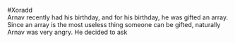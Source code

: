 #Xoradd</br>
Arnav recently had his birthday, and for his birthday, he was gifted an array. Since an array is the most useless thing someone can be gifted, naturally Arnav was very angry. He decided to ask 
